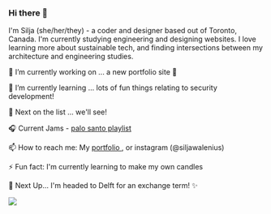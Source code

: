 ### Hi there 👋

I'm Silja (she/her/they) - a coder and designer based out of Toronto, Canada. I'm currently studying engineering and designing websites. I love learning more about sustainable tech, and finding intersections between my architecture and engineering studies.  


🔭 I’m currently working on ...  a new portfolio site 👀

🌱 I’m currently learning ...  lots of fun things relating to security development!

🧚 Next on the list ... we'll see!

🎧 Current Jams - <a href = "https://open.spotify.com/playlist/2gNshD82pELPnE2CYeCLkp?si=4def9e25997842ce"> palo santo playlist </a>

📫 How to reach me: My <a href = "https://www.siljawalenius.com/" > portfolio </a>, or instagram (@siljawalenius) 

⚡ Fun fact: I'm currently learning to make my own candles 

🔮 Next Up... I'm headed to Delft for an exchange term! ✨

![](https://komarev.com/ghpvc/?username=siljawalenius&color=8AA98C)
